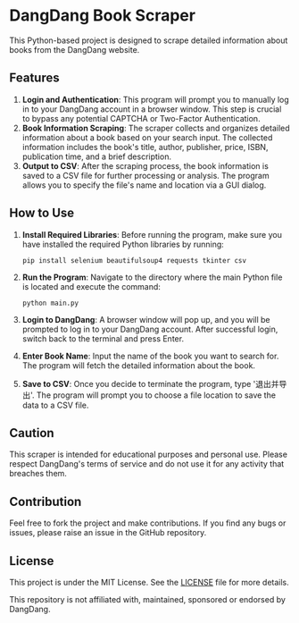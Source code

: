 # DangDang Book Scraper

This Python-based project is designed to scrape detailed information about books from the DangDang website. 

## Features

1. **Login and Authentication**: This program will prompt you to manually log in to your DangDang account in a browser window. This step is crucial to bypass any potential CAPTCHA or Two-Factor Authentication.
2. **Book Information Scraping**: The scraper collects and organizes detailed information about a book based on your search input. The collected information includes the book's title, author, publisher, price, ISBN, publication time, and a brief description.
3. **Output to CSV**: After the scraping process, the book information is saved to a CSV file for further processing or analysis. The program allows you to specify the file's name and location via a GUI dialog.

## How to Use

1. **Install Required Libraries**: Before running the program, make sure you have installed the required Python libraries by running:

    ```
    pip install selenium beautifulsoup4 requests tkinter csv
    ```

2. **Run the Program**: Navigate to the directory where the main Python file is located and execute the command:

    ```
    python main.py
    ```

3. **Login to DangDang**: A browser window will pop up, and you will be prompted to log in to your DangDang account. After successful login, switch back to the terminal and press Enter.

4. **Enter Book Name**: Input the name of the book you want to search for. The program will fetch the detailed information about the book.

5. **Save to CSV**: Once you decide to terminate the program, type '退出并导出'. The program will prompt you to choose a file location to save the data to a CSV file. 

## Caution

This scraper is intended for educational purposes and personal use. Please respect DangDang's terms of service and do not use it for any activity that breaches them. 

## Contribution

Feel free to fork the project and make contributions. If you find any bugs or issues, please raise an issue in the GitHub repository.

## License

This project is under the MIT License. See the [LICENSE](LICENSE) file for more details.

This repository is not affiliated with, maintained, sponsored or endorsed by DangDang.
